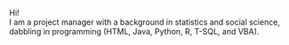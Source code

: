 Hi!
<br>
I am a project manager with a background in statistics and social science, dabbling in programming (HTML, Java, Python, R, T-SQL, and VBA).
